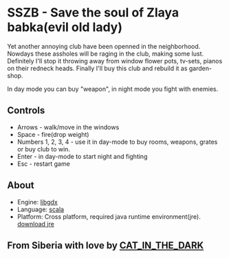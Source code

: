 # SSZB - Save the soul of Zlaya babka(evil old lady)

Yet another annoying club have been openned in the neighborhood. 
Nowdays these assholes will be raging in the club, making some lust.
Definitely I'll stop it throwing away from window flower pots, tv-sets, pianos on their redneck heads. Finally I'll buy this club and rebuild it as garden-shop.

In day mode you can buy "weapon", in night mode you fight with enemies.

## Controls

- Arrows - walk/move in the windows
- Space - fire(drop weight)
- Numbers 1, 2, 3, 4 - use it in day-mode to buy rooms, weapons, grates or buy club to win.
- Enter - in day-mode to start night and fighting
- Esc - restart game

## About

- Engine: [libgdx](http://libgdx.badlogicgames.com/)
- Language: [scala](http://www.scala-lang.org/)
- Platform: Cross platform, required java runtime environment(jre). [download jre](http://www.oracle.com/technetwork/java/javase/downloads/jre8-downloads-2133155.html) 

## From Siberia with love by [CAT_IN_THE_DARK](https://github.com/cat-in-the-dark)

